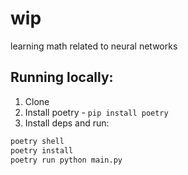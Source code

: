 # wip
learning math related to neural networks

## Running locally:
1. Clone
2. Install poetry - `pip install poetry`
3. Install deps and run:
```bash
poetry shell
poetry install
poetry run python main.py
```